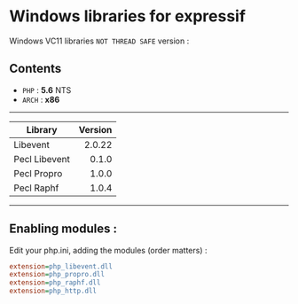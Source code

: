 # Windows libraries for expressif

Windows VC11 libraries `NOT THREAD SAFE` version :

## Contents

- `PHP`   : **5.6** NTS
- `ARCH`  : **x86**

---

| Library       | Version  |
|---------------|---------:|
| Libevent      |   2.0.22 |
| Pecl Libevent |    0.1.0 |
| Pecl Propro   |    1.0.0 |
| Pecl Raphf    |    1.0.4 |

---

## Enabling modules :

Edit your php.ini, adding the modules (order matters) :

```ini
extension=php_libevent.dll
extension=php_propro.dll
extension=php_raphf.dll
extension=php_http.dll
```